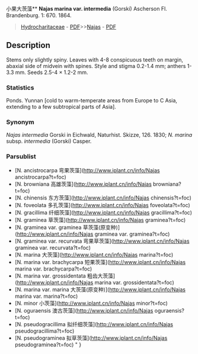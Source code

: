 小果大茨藻** **Najas marina var. intermedia** (Gorski) Ascherson Fl. Brandenburg. 1: 670. 1864.

> [Hydrocharitaceae](http://www.iplant.cn/info/Hydrocharitaceae?t=foc) - [PDF](http://www.iplant.cn/foc/pdf/Hydrocharitaceae.pdf)>>[Najas](http://www.iplant.cn/info/Najas?t=foc) - [PDF](http://www.iplant.cn/foc/pdf/Najas.pdf)

## Description

Stems only slightly spiny. Leaves with 4-8 conspicuous teeth on margin, abaxial side of midvein with spines. Style and stigma 0.2-1.4 mm; anthers 1-3.3 mm. Seeds 2.5-4 × 1.2-2 mm.

### Statistics
Ponds. Yunnan [cold to warm-temperate areas from Europe to C Asia, extending to a few subtropical parts of Asia].

### Synonym
*Najas intermedia* Gorski in Eichwald, Naturhist. Skizze, 126. 1830; *N. marina* subsp. *intermedia* (Gorski) Casper.

### Parsublist

* [N.  ancistrocarpa  弯果茨藻](http://www.iplant.cn/info/Najas ancistrocarpa?t=foc)
* [N.  browniana  高雄茨藻](http://www.iplant.cn/info/Najas browniana?t=foc)
* [N.  chinensis  东方茨藻](http://www.iplant.cn/info/Najas chinensis?t=foc)
* [N.  foveolata  多孔茨藻](http://www.iplant.cn/info/Najas foveolata?t=foc)
* [N.  gracillima  纤细茨藻](http://www.iplant.cn/info/Najas gracillima?t=foc)
* [N.  graminea  草茨藻](http://www.iplant.cn/info/Najas graminea?t=foc)
* [N.  graminea var. graminea  草茨藻(原变种)](http://www.iplant.cn/info/Najas graminea var. graminea?t=foc)
* [N.  graminea var. recurvata  弯果草茨藻](http://www.iplant.cn/info/Najas graminea var. recurvata?t=foc)
* [N.  marina  大茨藻](http://www.iplant.cn/info/Najas marina?t=foc)
* [N.  marina var. brachycarpa  短果茨藻](http://www.iplant.cn/info/Najas marina var. brachycarpa?t=foc)
* [N.  marina var. grossidentata  粗齿大茨藻](http://www.iplant.cn/info/Najas marina var. grossidentata?t=foc)
* [N.  marina var. marina  大茨藻(原变种)](http://www.iplant.cn/info/Najas marina var. marina?t=foc)
* [N.  minor  小茨藻](http://www.iplant.cn/info/Najas minor?t=foc)
* [N.  oguraensis  澳古茨藻](http://www.iplant.cn/info/Najas oguraensis?t=foc)
* [N.  pseudogracillima  拟纤细茨藻](http://www.iplant.cn/info/Najas pseudogracillima?t=foc)
* [N.  pseudograminea  拟草茨藻](http://www.iplant.cn/info/Najas pseudograminea?t=foc)
"
}
